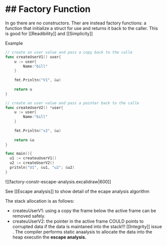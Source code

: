 # ## Factory Function 
In go there are no constructors.
Ther are instead factory functions: a function that initialize a struct for use and returns it back to the caller. This is good for [[Readibility]] and [[Simplicity]]

Example

```go
// create an user value and pass a copy back to the calle
func createUserV1() user{
    u := user{
        Name:"bill"
    }
	
	fmt.Prinltn("V1", &u)
	
	return u 
}  

// create an user value and pass a pointer back to the calle
func createUserV2() *user{
    u := user{
	    Name:"bill"
	}
	
	fmt.Prinltn("v2", &u)
	
	return &u 
}  

func main(){
  u1 := createuUserV1()
  u2 := createUserV2()
  pritnln("U1", &u1, "u2"; &u2)
}
```

![[factory-constr-escape-analysis.excalidraw|600]]


See [[Escape analysis]] to show detail of the ecape analysis algorithm

The stack allocation is as follows:
- createuUserV1: using a copy the frame below the active frame can be removed safely. 
- createuUserV2: the pointer in the active frame COULD points to corrupted data if the data is maintaned into the stack!!!  [[Integrity]]  issue . The compiler performs static anaalysis to allocate the data into the heap executin the **escape analysis.** 
